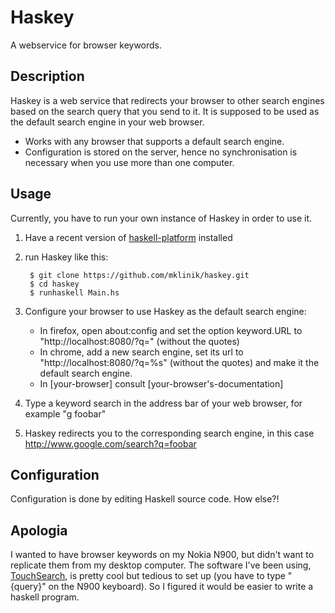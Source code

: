Haskey
======

A webservice for browser keywords.

Description
-----------

Haskey is a web service that redirects your browser to other search engines
based on the search query that you send to it. It is supposed to be used as the
default search engine in your web browser.

* Works with any browser that supports a default search engine.
* Configuration is stored on the server, hence no synchronisation is necessary
  when you use more than one computer.

Usage
-----

Currently, you have to run your own instance of Haskey in order to use it.

1. Have a recent version of
   [haskell-platform](http://hackage.haskell.org/platform/) installed
1. run Haskey like this:

        $ git clone https://github.com/mklinik/haskey.git
        $ cd haskey
        $ runhaskell Main.hs

1. Configure your browser to use Haskey as the default search engine:

    * In firefox, open about:config and set the option keyword.URL to
      "http://localhost:8080/?q=" (without the quotes)
    * In chrome, add a new search engine, set its url to
      "http://localhost:8080/?q=%s" (without the quotes) and make it the
      default search engine.
    * In [your-browser] consult [your-browser's-documentation]

1. Type a keyword search in the address bar of your web browser, for example "g
   foobar"
1. Haskey redirects you to the corresponding search engine, in this case
   http://www.google.com/search?q=foobar

Configuration
-------------

Configuration is done by editing Haskell source code. How else?!

Apologia
--------

I wanted to have browser keywords on my Nokia N900, but didn't want to
replicate them from my desktop computer. The software I've been using,
[TouchSearch](http://www.touchsearch.org/), is pretty cool but tedious to set
up (you have to type "{query}" on the N900 keyboard). So I figured it would be
easier to write a haskell program.
